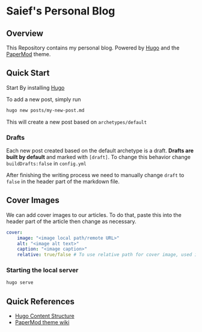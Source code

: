 # Saief's Personal Blog

## Overview

This Repository contains my personal blog. Powered by [Hugo](https://gohugo.io/) and the [PaperMod](https://github.com/adityatelange/hugo-PaperMod) theme.

## Quick Start

Start By installing [Hugo](https://gohugo.io/installation/)

To add a new post, simply run

```bash
hugo new posts/my-new-post.md
```

This will create a new post based on `archetypes/default`

### Drafts

Each new post created based on the default archetype is a draft. **Drafts are built by default** and marked with `[draft]`. To change this behavior change `buildDrafts:false` in `config.yml`

After finishing the writing process we need to manually change `draft` to `false` in the header part of the markdown file.

## Cover Images

We can add cover images to our articles. To do that, paste this into the header part of the article then change as necessary.

```yaml
cover:
    image: "<image local path/remote URL>"
    alt: "<image alt text>"
    caption: "<image caption>" 
    relative: true/false # To use relative path for cover image, used in hugo Page-bundles 
```

### Starting the local server

```bash
hugo serve
```

## Quick References

- [Hugo Content Structure](https://gohugo.io/content-management/organization/)
- [PaperMod theme wiki](https://github.com/adityatelange/hugo-PaperMod/wiki)
